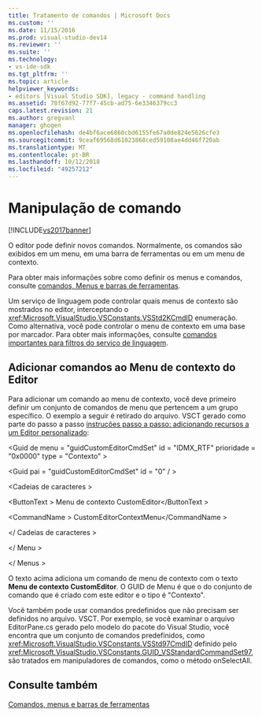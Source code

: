 ```yaml
---
title: Tratamento de comandos | Microsoft Docs
ms.custom: ''
ms.date: 11/15/2016
ms.prod: visual-studio-dev14
ms.reviewer: ''
ms.suite: ''
ms.technology:
- vs-ide-sdk
ms.tgt_pltfrm: ''
ms.topic: article
helpviewer_keywords:
- editors [Visual Studio SDK], legacy - command handling
ms.assetid: 78f67d92-77f7-45cb-ad75-6e3346379cc3
caps.latest.revision: 21
ms.author: gregvanl
manager: ghogen
ms.openlocfilehash: de4bf6ace6860cbd6155fe67a0de824e5626cfe3
ms.sourcegitcommit: 9ceaf69568d61023868ced59108ae4dd46f720ab
ms.translationtype: MT
ms.contentlocale: pt-BR
ms.lasthandoff: 10/12/2018
ms.locfileid: "49257212"
---
```

# <a name="command-handling"></a>Manipulação de comando
[!INCLUDE[vs2017banner](../includes/vs2017banner.md)]

O editor pode definir novos comandos. Normalmente, os comandos são exibidos em um menu, em uma barra de ferramentas ou em um menu de contexto.  
  
 Para obter mais informações sobre como definir os menus e comandos, consulte [comandos, Menus e barras de ferramentas](../extensibility/internals/commands-menus-and-toolbars.md).  
  
 Um serviço de linguagem pode controlar quais menus de contexto são mostrados no editor, interceptando o <xref:Microsoft.VisualStudio.VSConstants.VSStd2KCmdID> enumeração. Como alternativa, você pode controlar o menu de contexto em uma base por marcador. Para obter mais informações, consulte [comandos importantes para filtros do serviço de linguagem](../extensibility/internals/important-commands-for-language-service-filters.md).  
  
## <a name="adding-commands-to-the-editor-context-menu"></a>Adicionar comandos ao Menu de contexto do Editor  
 Para adicionar um comando ao menu de contexto, você deve primeiro definir um conjunto de comandos de menu que pertencem a um grupo específico. O exemplo a seguir é retirado do arquivo. VSCT gerado como parte do passo a passo [instruções passo a passo: adicionando recursos a um Editor personalizado](../extensibility/walkthrough-adding-features-to-a-custom-editor.md):  
  
 \<Guid de menu = "guidCustomEditorCmdSet" id = "IDMX_RTF" prioridade = "0x0000" type = "Contexto" >  
  
 \<Guid pai = "guidCustomEditorCmdSet" id = "0" / >  
  
 \<Cadeias de caracteres >  
  
 \<ButtonText > Menu de contexto CustomEditor\</ButtonText >  
  
 \<CommandName > CustomEditorContextMenu\</CommandName >  
  
 \</ Cadeias de caracteres >  
  
 \</ Menu >  
  
 \</ Menus >  
  
 O texto acima adiciona um comando de menu de contexto com o texto **Menu de contexto CustomEditor**. O GUID de Menu é que o do conjunto de comando que é criado com este editor e o tipo é "Contexto".  
  
 Você também pode usar comandos predefinidos que não precisam ser definidos no arquivo. VSCT. Por exemplo, se você examinar o arquivo EditorPane.cs gerado pelo modelo do pacote do Visual Studio, você encontra que um conjunto de comandos predefinidos, como <xref:Microsoft.VisualStudio.VSConstants.VSStd97CmdID> definido pelo <xref:Microsoft.VisualStudio.VSConstants.GUID_VSStandardCommandSet97>, são tratados em manipuladores de comandos, como o método onSelectAll.  
  
## <a name="see-also"></a>Consulte também  
 [Comandos, menus e barras de ferramentas](../extensibility/internals/commands-menus-and-toolbars.md)


